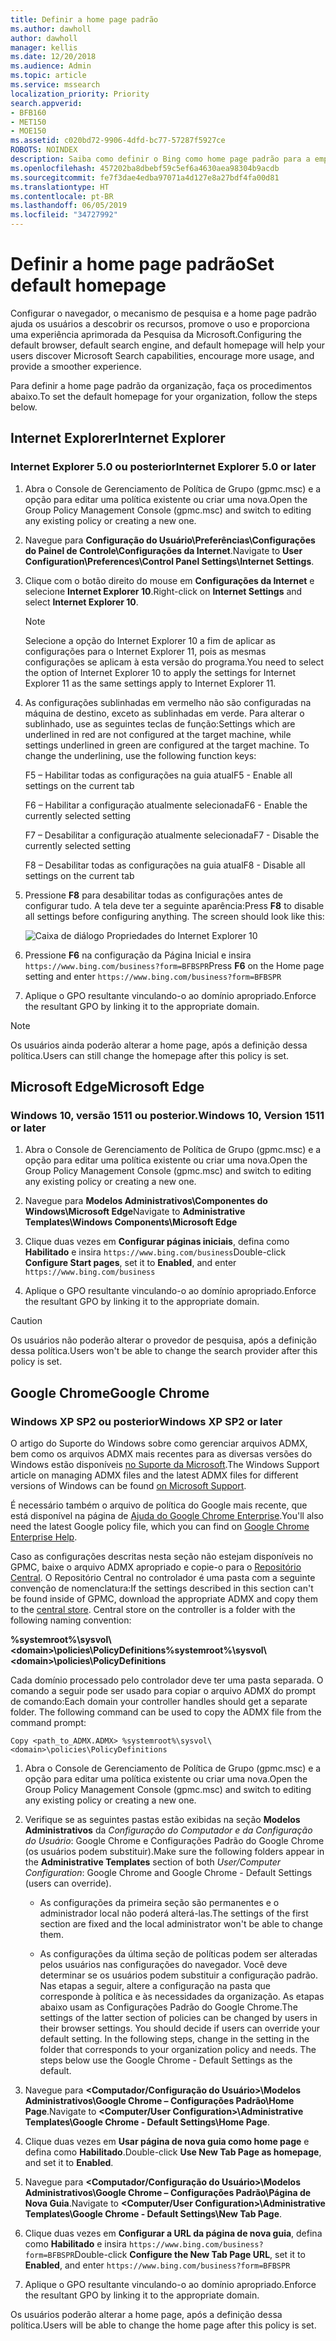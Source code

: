 ```yaml
---
title: Definir a home page padrão
ms.author: dawholl
author: dawholl
manager: kellis
ms.date: 12/20/2018
ms.audience: Admin
ms.topic: article
ms.service: mssearch
localization_priority: Priority
search.appverid:
- BFB160
- MET150
- MOE150
ms.assetid: c020bd72-9906-4dfd-bc77-57287f5927ce
ROBOTS: NOINDEX
description: Saiba como definir o Bing como home page padrão para a empresa com a Pesquisa da Microsoft.
ms.openlocfilehash: 457202ba8dbebf59c5ef6a4630aea98304b9acdb
ms.sourcegitcommit: fe7f3dae4edba97071a4d127e8a27bdf4fa00d81
ms.translationtype: HT
ms.contentlocale: pt-BR
ms.lasthandoff: 06/05/2019
ms.locfileid: "34727992"
---
```

# <a name="set-default-homepage"></a><span data-ttu-id="09ef2-103">Definir a home page padrão</span><span class="sxs-lookup"><span data-stu-id="09ef2-103">Set default homepage</span></span>

<span data-ttu-id="09ef2-104">Configurar o navegador, o mecanismo de pesquisa e a home page padrão ajuda os usuários a descobrir os recursos, promove o uso e proporciona uma experiência aprimorada da Pesquisa da Microsoft.</span><span class="sxs-lookup"><span data-stu-id="09ef2-104">Configuring the default browser, default search engine, and default homepage will help your users discover Microsoft Search  capabilities, encourage more usage, and provide a smoother experience.</span></span>
  
<span data-ttu-id="09ef2-105">Para definir a home page padrão da organização, faça os procedimentos abaixo.</span><span class="sxs-lookup"><span data-stu-id="09ef2-105">To set the default homepage for your organization, follow the steps below.</span></span>
  
## <a name="internet-explorer"></a><span data-ttu-id="09ef2-106">Internet Explorer</span><span class="sxs-lookup"><span data-stu-id="09ef2-106">Internet Explorer</span></span>

### <a name="internet-explorer-50-or-later"></a><span data-ttu-id="09ef2-107">Internet Explorer 5.0 ou posterior</span><span class="sxs-lookup"><span data-stu-id="09ef2-107">Internet Explorer 5.0 or later</span></span>

1. <span data-ttu-id="09ef2-108">Abra o Console de Gerenciamento de Política de Grupo (gpmc.msc) e a opção para editar uma política existente ou criar uma nova.</span><span class="sxs-lookup"><span data-stu-id="09ef2-108">Open the Group Policy Management Console (gpmc.msc) and switch to editing any existing policy or creating a new one.</span></span>
    
2. <span data-ttu-id="09ef2-109">Navegue para **Configuração do Usuário\Preferências\Configurações do Painel de Controle\Configurações da Internet**.</span><span class="sxs-lookup"><span data-stu-id="09ef2-109">Navigate to **User Configuration\Preferences\Control Panel Settings\Internet Settings**.</span></span>
    
3. <span data-ttu-id="09ef2-110">Clique com o botão direito do mouse em **Configurações da Internet** e selecione **Internet Explorer 10**.</span><span class="sxs-lookup"><span data-stu-id="09ef2-110">Right-click on **Internet Settings** and select **Internet Explorer 10**.</span></span>
    
    > [!NOTE]
    > <span data-ttu-id="09ef2-111">Selecione a opção do Internet Explorer 10 a fim de aplicar as configurações para o Internet Explorer 11, pois as mesmas configurações se aplicam à esta versão do programa.</span><span class="sxs-lookup"><span data-stu-id="09ef2-111">You need to select the option of Internet Explorer 10 to apply the settings for Internet Explorer 11 as the same settings apply to Internet Explorer 11.</span></span> 
  
4. <span data-ttu-id="09ef2-p101">As configurações sublinhadas em vermelho não são configuradas na máquina de destino, exceto as sublinhadas em verde. Para alterar o sublinhado, use as seguintes teclas de função:</span><span class="sxs-lookup"><span data-stu-id="09ef2-p101">Settings which are underlined in red are not configured at the target machine, while settings underlined in green are configured at the target machine. To change the underlining, use the following function keys:</span></span>
    
    <span data-ttu-id="09ef2-114">F5 – Habilitar todas as configurações na guia atual</span><span class="sxs-lookup"><span data-stu-id="09ef2-114">F5 - Enable all settings on the current tab</span></span>
    
    <span data-ttu-id="09ef2-115">F6 – Habilitar a configuração atualmente selecionada</span><span class="sxs-lookup"><span data-stu-id="09ef2-115">F6 - Enable the currently selected setting</span></span>
    
    <span data-ttu-id="09ef2-116">F7 – Desabilitar a configuração atualmente selecionada</span><span class="sxs-lookup"><span data-stu-id="09ef2-116">F7 - Disable the currently selected setting</span></span>
    
    <span data-ttu-id="09ef2-117">F8 – Desabilitar todas as configurações na guia atual</span><span class="sxs-lookup"><span data-stu-id="09ef2-117">F8 - Disable all settings on the current tab</span></span>
    
5. <span data-ttu-id="09ef2-p102">Pressione **F8** para desabilitar todas as configurações antes de configurar tudo. A tela deve ter a seguinte aparência:</span><span class="sxs-lookup"><span data-stu-id="09ef2-p102">Press **F8** to disable all settings before configuring anything. The screen should look like this:</span></span> 
    
    ![Caixa de diálogo Propriedades do Internet Explorer 10](media/2fd55755-5007-4e33-a795-c42ce2fcef4a.jpg)
  
6. <span data-ttu-id="09ef2-121">Pressione **F6** na configuração da Página Inicial e insira `https://www.bing.com/business?form=BFBSPR`</span><span class="sxs-lookup"><span data-stu-id="09ef2-121">Press **F6** on the Home page setting and enter `https://www.bing.com/business?form=BFBSPR`</span></span>
    
7. <span data-ttu-id="09ef2-122">Aplique o GPO resultante vinculando-o ao domínio apropriado.</span><span class="sxs-lookup"><span data-stu-id="09ef2-122">Enforce the resultant GPO by linking it to the appropriate domain.</span></span>
    
> [!NOTE]
> <span data-ttu-id="09ef2-123">Os usuários ainda poderão alterar a home page, após a definição dessa política.</span><span class="sxs-lookup"><span data-stu-id="09ef2-123">Users can still change the homepage after this policy is set.</span></span> 
  
## <a name="microsoft-edge"></a><span data-ttu-id="09ef2-124">Microsoft Edge</span><span class="sxs-lookup"><span data-stu-id="09ef2-124">Microsoft Edge</span></span>

### <a name="windows-10-version-1511-or-later"></a><span data-ttu-id="09ef2-125">Windows 10, versão 1511 ou posterior.</span><span class="sxs-lookup"><span data-stu-id="09ef2-125">Windows 10, Version 1511 or later</span></span>

1. <span data-ttu-id="09ef2-126">Abra o Console de Gerenciamento de Política de Grupo (gpmc.msc) e a opção para editar uma política existente ou criar uma nova.</span><span class="sxs-lookup"><span data-stu-id="09ef2-126">Open the Group Policy Management Console (gpmc.msc) and switch to editing any existing policy or creating a new one.</span></span>
    
2. <span data-ttu-id="09ef2-127">Navegue para **Modelos Administrativos\Componentes do Windows\Microsoft Edge**</span><span class="sxs-lookup"><span data-stu-id="09ef2-127">Navigate to **Administrative Templates\Windows Components\Microsoft Edge**</span></span>
    
1. <span data-ttu-id="09ef2-128">Clique duas vezes em **Configurar páginas iniciais**, defina como **Habilitado** e insira `https://www.bing.com/business`</span><span class="sxs-lookup"><span data-stu-id="09ef2-128">Double-click **Configure Start pages**, set it to **Enabled**, and enter `https://www.bing.com/business`</span></span>
    
3. <span data-ttu-id="09ef2-129">Aplique o GPO resultante vinculando-o ao domínio apropriado.</span><span class="sxs-lookup"><span data-stu-id="09ef2-129">Enforce the resultant GPO by linking it to the appropriate domain.</span></span>
    
> [!CAUTION]
> <span data-ttu-id="09ef2-130">Os usuários não poderão alterar o provedor de pesquisa, após a definição dessa política.</span><span class="sxs-lookup"><span data-stu-id="09ef2-130">Users won't be able to change the search provider after this policy is set.</span></span> 
  
## <a name="google-chrome"></a><span data-ttu-id="09ef2-131">Google Chrome</span><span class="sxs-lookup"><span data-stu-id="09ef2-131">Google Chrome</span></span>

### <a name="windows-xp-sp2-or-later"></a><span data-ttu-id="09ef2-132">Windows XP SP2 ou posterior</span><span class="sxs-lookup"><span data-stu-id="09ef2-132">Windows XP SP2 or later</span></span>

<span data-ttu-id="09ef2-133">O artigo do Suporte do Windows sobre como gerenciar arquivos ADMX, bem como os arquivos ADMX mais recentes para as diversas versões do Windows estão disponíveis [no Suporte da Microsoft](https://support.microsoft.com/pt-BR/help/3087759/how-to-create-and-manage-the-central-store-for-group-policy-administra).</span><span class="sxs-lookup"><span data-stu-id="09ef2-133">The Windows Support article on managing ADMX files and the latest ADMX files for different versions of Windows can be found [on Microsoft Support](https://support.microsoft.com/en-us/help/3087759/how-to-create-and-manage-the-central-store-for-group-policy-administra).</span></span>

<span data-ttu-id="09ef2-134">É necessário também o arquivo de política do Google mais recente, que está disponível na página de [Ajuda do Google Chrome Enterprise](https://support.google.com/chrome/a/answer/187202).</span><span class="sxs-lookup"><span data-stu-id="09ef2-134">You'll also need the latest Google policy file, which you can find on [Google Chrome Enterprise Help](https://support.google.com/chrome/a/answer/187202).</span></span>
  
<span data-ttu-id="09ef2-p103">Caso as configurações descritas nesta seção não estejam disponíveis no GPMC, baixe o arquivo ADMX apropriado e copie-o para o [Repositório Central](https://docs.microsoft.com/pt-BR/previous-versions/windows/it-pro/windows-vista/cc748955%28v%3dws.10%29). O Repositório Central no controlador é uma pasta com a seguinte convenção de nomenclatura:</span><span class="sxs-lookup"><span data-stu-id="09ef2-p103">If the settings described in this section can't be found inside of GPMC, download the appropriate ADMX and copy them to the [central store](https://docs.microsoft.com/en-us/previous-versions/windows/it-pro/windows-vista/cc748955%28v%3dws.10%29). Central store on the controller is a folder with the following naming convention:</span></span>
  
 <span data-ttu-id="09ef2-137">**%systemroot%\sysvol\\<domain\>\policies\PolicyDefinitions**</span><span class="sxs-lookup"><span data-stu-id="09ef2-137">**%systemroot%\sysvol\\<domain\>\policies\PolicyDefinitions**</span></span>
  
<span data-ttu-id="09ef2-p104">Cada domínio processado pelo controlador deve ter uma pasta separada. O comando a seguir pode ser usado para copiar o arquivo ADMX do prompt de comando:</span><span class="sxs-lookup"><span data-stu-id="09ef2-p104">Each domain your controller handles should get a separate folder. The following command can be used to copy the ADMX file from the command prompt:</span></span>
  
 `Copy <path_to_ADMX.ADMX> %systemroot%\sysvol\<domain>\policies\PolicyDefinitions`
  
1. <span data-ttu-id="09ef2-140">Abra o Console de Gerenciamento de Política de Grupo (gpmc.msc) e a opção para editar uma política existente ou criar uma nova.</span><span class="sxs-lookup"><span data-stu-id="09ef2-140">Open the Group Policy Management Console (gpmc.msc) and switch to editing any existing policy or creating a new one.</span></span>
    
2. <span data-ttu-id="09ef2-141">Verifique se as seguintes pastas estão exibidas na seção **Modelos Administrativos** da *Configuração do Computador e da Configuração do Usuário*: Google Chrome e Configurações Padrão do Google Chrome (os usuários podem substituir).</span><span class="sxs-lookup"><span data-stu-id="09ef2-141">Make sure the following folders appear in the **Administrative Templates** section of both *User/Computer Configuration*: Google Chrome and Google Chrome - Default Settings (users can override).</span></span>
    
   - <span data-ttu-id="09ef2-142">As configurações da primeira seção são permanentes e o administrador local não poderá alterá-las.</span><span class="sxs-lookup"><span data-stu-id="09ef2-142">The settings of the first section are fixed and the local administrator won't be able to change them.</span></span>
    
   - <span data-ttu-id="09ef2-p105">As configurações da última seção de políticas podem ser alteradas pelos usuários nas configurações do navegador. Você deve determinar se os usuários podem substituir a configuração padrão. Nas etapas a seguir, altere a configuração na pasta que corresponde à política e às necessidades da organização. As etapas abaixo usam as Configurações Padrão do Google Chrome.</span><span class="sxs-lookup"><span data-stu-id="09ef2-p105">The settings of the latter section of policies can be changed by users in their browser settings. You should decide if users can override your default setting. In the following steps, change in the setting in the folder that corresponds to your organization policy and needs. The steps below use the Google Chrome - Default Settings as the default.</span></span>
    
3. <span data-ttu-id="09ef2-147">Navegue para **&lt;Computador/Configuração do Usuário&gt;\Modelos Administrativos\Google Chrome – Configurações Padrão\Home Page**.</span><span class="sxs-lookup"><span data-stu-id="09ef2-147">Navigate to **&lt;Computer/User Configuration&gt;\Administrative Templates\Google Chrome - Default Settings\Home Page**.</span></span>
    
4. <span data-ttu-id="09ef2-148">Clique duas vezes em **Usar página de nova guia como home page** e defina como **Habilitado**.</span><span class="sxs-lookup"><span data-stu-id="09ef2-148">Double-click **Use New Tab Page as homepage**, and set it to **Enabled**.</span></span>
    
5. <span data-ttu-id="09ef2-149">Navegue para **&lt;Computador/Configuração do Usuário&gt;\Modelos Administrativos\Google Chrome – Configurações Padrão\Página de Nova Guia**.</span><span class="sxs-lookup"><span data-stu-id="09ef2-149">Navigate to **&lt;Computer/User Configuration&gt;\Administrative Templates\Google Chrome - Default Settings\New Tab Page**.</span></span>
    
6. <span data-ttu-id="09ef2-150">Clique duas vezes em **Configurar a URL da página de nova guia**, defina como **Habilitado** e insira `https://www.bing.com/business?form=BFBSPR`</span><span class="sxs-lookup"><span data-stu-id="09ef2-150">Double-click **Configure the New Tab Page URL**, set it to **Enabled**, and enter `https://www.bing.com/business?form=BFBSPR`</span></span>
    
7. <span data-ttu-id="09ef2-151">Aplique o GPO resultante vinculando-o ao domínio apropriado.</span><span class="sxs-lookup"><span data-stu-id="09ef2-151">Enforce the resultant GPO by linking it to the appropriate domain.</span></span>
    
<span data-ttu-id="09ef2-152">Os usuários poderão alterar a home page, após a definição dessa política.</span><span class="sxs-lookup"><span data-stu-id="09ef2-152">Users will be able to change the home page after this policy is set.</span></span>